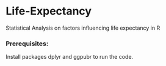 # Life-Expectancy
Statistical Analysis on factors influencing life expectancy in R


### Prerequisites:
Install packages dplyr and ggpubr to run the code. 


